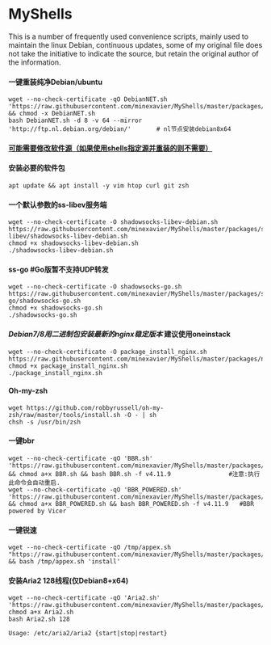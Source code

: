 # MyShells
This is a number of frequently used convenience scripts, mainly used to maintain the linux Debian, continuous updates, some of my original file does not take the initiative to indicate the source, but retain the original author of the information.

#### 一键重装纯净Debian/ubuntu
```
wget --no-check-certificate -qO DebianNET.sh 'https://raw.githubusercontent.com/minexavier/MyShells/master/packages/reloadsystem/DebianNET.sh' && chmod -x DebianNET.sh
bash DebianNET.sh -d 8 -v 64 --mirror 'http://ftp.nl.debian.org/debian/'       # nl节点安装debian8x64
```
#### [可能需要修改软件源（如果使用shells指定源并重装的则不需要）](https://github.com/minexavier/MyShells/blob/master/change_mirror.md)  

#### 安装必要的软件包
```
apt update && apt install -y vim htop curl git zsh
```
#### 一个默认参数的ss-libev服务端
```
wget --no-check-certificate -O shadowsocks-libev-debian.sh https://raw.githubusercontent.com/minexavier/MyShells/master/packages/ss-libev/shadowsocks-libev-debian.sh
chmod +x shadowsocks-libev-debian.sh
./shadowsocks-libev-debian.sh
```
#### ss-go  #Go版暂不支持UDP转发
```
wget --no-check-certificate -O shadowsocks-go.sh https://raw.githubusercontent.com/minexavier/MyShells/master/packages/ss-go/shadowsocks-go.sh
chmod +x shadowsocks-go.sh
./shadowsocks-go.sh
```
#### _Debian7/8用二进制包安装最新的nginx稳定版本_ 建议使用oneinstack
```
wget --no-check-certificate -O package_install_nginx.sh https://raw.githubusercontent.com/minexavier/MyShells/master/packages/nginx/package_install_nginx.sh
chmod +x package_install_nginx.sh
./package_install_nginx.sh
```
#### Oh-my-zsh
```
wget https://github.com/robbyrussell/oh-my-zsh/raw/master/tools/install.sh -O - | sh
chsh -s /usr/bin/zsh
```
#### 一键bbr
```
wget --no-check-certificate -qO 'BBR.sh' 'https://raw.githubusercontent.com/minexavier/MyShells/master/packages/kernels/BBR.sh' && chmod a+x BBR.sh && bash BBR.sh -f v4.11.9                #注意:执行此命令会自动重启.
wget --no-check-certificate -qO 'BBR_POWERED.sh' 'https://raw.githubusercontent.com/minexavier/MyShells/master/packages/kernels/BBR_POWERED.sh' && chmod a+x BBR_POWERED.sh && bash BBR_POWERED.sh -f v4.11.9   #BBR powered by Vicer
```
#### 一键锐速 
```
wget --no-check-certificate -qO /tmp/appex.sh "https://raw.githubusercontent.com/minexavier/MyShells/master/packages/kernels/appex.sh" && bash /tmp/appex.sh 'install'
```
#### 安装Aria2 128线程(仅Debian8+x64)
```
wget --no-check-certificate -qO 'Aria2.sh' 'https://raw.githubusercontent.com/minexavier/MyShells/master/packages/aria2/Aria2.sh'
chmod a+x Aria2.sh
bash Aria2.sh 128

Usage: /etc/aria2/aria2 {start|stop|restart}
```
